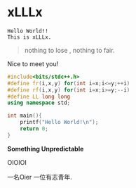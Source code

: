 # xLLLx

```
Hello World!!
This is xLLLx.
```

> nothing to lose , nothing to fair.

Nice to meet you!

```c++
#include<bits/stdc++.h>
#define fr(i,x,y) for(int i=x;i<=y;++i)
#define rf(i,x,y) for(int i=x;i>=y;--i)
#define LL long long
using namespace std;

int main(){
    printf("Hello World!\n");
    return 0;
}
```

**Something Unpredictable**



OIOIOI

一名Oier 一位有志青年.